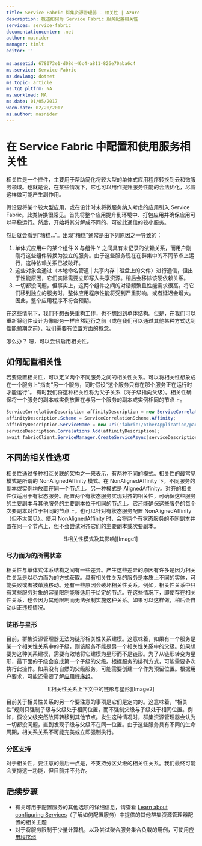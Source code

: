 ```yaml
---
title: Service Fabric 群集资源管理器 - 相关性 | Azure
description: 概述如何为 Service Fabric 服务配置相关性
services: service-fabric
documentationcenter: .net
author: masnider
manager: timlt
editor: ''

ms.assetid: 678073e1-d08d-46c4-a811-826e70aba6c4
ms.service: Service-Fabric
ms.devlang: dotnet
ms.topic: article
ms.tgt_pltfrm: NA
ms.workload: NA
ms.date: 01/05/2017
wacn.date: 02/20/2017
ms.author: masnider
---
```


# 在 Service Fabric 中配置和使用服务相关性
相关性是一个控件，主要用于帮助简化将较大型的单体式应用程序转换到云和微服务领域。也就是说，在某些情况下，它也可以用作提升服务性能的合法优化，尽管这样做可能产生副作用。

假设要将某个较大型应用，或在设计时未将微服务纳入考虑的应用引入 Service Fabric。此类转换很常见。首先将整个应用提升到环境中、打包应用并确保应用可以平稳运行。然后，开始将其分解成不同的、可彼此通信的较小服务。

然后就会看到“糟糕...”。出现“糟糕”通常是由下列原因之一导致的：

1. 单体式应用中的某个组件 X 与组件 Y 之间具有未记录的依赖关系，而用户刚刚将这些组件转换为独立的服务。由于这些服务现在在群集中的不同节点上运行，这种依赖关系已被破坏。
2. 这些对象会通过（本地命名管道 | 共享内存 | 磁盘上的文件）进行通信，但出于性能原因，它们实际需要立即写入共享资源。稍后会移除该硬依赖关系。
3. 一切都没问题，但事实上，这两个组件之间的对话频繁且性能需求很高。将它们移到独立的服务时，整体应用程序性能将受到严重影响，或者延迟会增大。因此，整个应用程序不符合预期。

在这些情况下，我们不想丢失重构工作，也不想回到单体结构。但是，在我们可以重新将组件设计为像服务一样自然运行之前（或在我们可以通过其他某种方式达到性能预期之前），我们需要有位置方面的概念。

怎么办？ 嗯，可以尝试启用相关性。

## 如何配置相关性
若要设置相关性，可以定义两个不同服务之间的相关性关系。可以将相关性想象成在一个服务上“指向”另一个服务，同时假设“这个服务只有在那个服务正在运行时才能运行”。 有时我们将这种相关性称为父子关系（将子级指向父级）。相关性确保将一个服务的副本或实例放置在与另一个服务的副本或实例相同的节点上。

```csharp
ServiceCorrelationDescription affinityDescription = new ServiceCorrelationDescription();
affinityDescription.Scheme = ServiceCorrelationScheme.Affinity;
affinityDescription.ServiceName = new Uri("fabric:/otherApplication/parentService");
serviceDescription.Correlations.Add(affinityDescription);
await fabricClient.ServiceManager.CreateServiceAsync(serviceDescription);
```

## 不同的相关性选项
相关性通过多种相互关联的架构之一来表示，有两种不同的模式。相关性的最常见模式是所谓的 NonAlignedAffinity 模式。在 NonAlignedAffinity 下，不同服务的副本或实例均放置在同一个节点上。另一种模式是 AlignedAffinity。对齐的相关性仅适用于有状态服务。配置两个有状态服务实现对齐的相关性，可确保这些服务的主要副本与其他服务的主要副本位于相同的节点上。它还能确保这些服务的每个次要副本对位于相同的节点上。也可以针对有状态服务配置 NonAlignedAffinity（但不太常见）。使用 NonAlignedAffinity 时，会将两个有状态服务的不同副本并置在同一个节点上，但不会尝试对齐它们的主要副本或次要副本。

<center> ![相关性模式及其影响][Image1] </center>

### 尽力而为的所需状态
相关性与单体式体系结构之间有一些差异。产生这些差异的原因有许多是因为相关性关系是以尽力而为的方式获取。具有相关性关系的服务是本质上不同的实体，可能失败或者被单独移动。还有一些原因会破坏相关性关系。例如，相关性关系中只有某些服务对象的容量限制能够适用于给定的节点。在这些情况下，即使存在相关性关系，也会因为其他限制而无法强制实施这种关系。如果可以这样做，稍后会自动纠正违规情况。

### 链形与星形
目前，群集资源管理器无法为链形相关性关系建模。这意味着，如果有一个服务是某一个相关性关系中的子级，则该服务不能是另一个相关性关系中的父级。如果想要为这种关系建模，需要有效地将它建模为星形而不是链形。为了从链形转变为星形，最下面的子级会变成第一个子级的父级。根据服务的排列方式，可能需要多次执行此操作。如果没有自然的父级服务，可能需要创建一个作为预留位置。根据用户要求，可能还需要了解[应用程序组](./service-fabric-cluster-resource-manager-application-groups.md)。

<center> ![相关性关系上下文中的链形与星形][Image2] </center>

目前关于相关性关系的另一个要注意的事项是它们是定向的。这意味着，“相关性”规则只强制子级与父级处于相同位置，而不强制父级与子级处于相同位置。例如，假设父级突然故障转移到其他节点。发生这种情况时，群集资源管理器会认为一切都没问题，直到发现子级与父级不在同一位置。由于这些服务具有不同的生命周期，相关系关系不可能完美或立即强制执行。

### 分区支持
对于相关性，要注意的最后一点是，不支持分区父级的相关性关系。我们最终可能会支持这一功能，但目前并不允许。

## 后续步骤
- 有关可用于配置服务的其他选项的详细信息，请查看 [Learn about configuring Services](./service-fabric-cluster-resource-manager-configure-services.md)（了解如何配置服务）中提供的其他群集资源管理器配置的相关主题
- 对于将服务限制于少量计算机，以及尝试聚合服务集合负载的用例，可使用[应用程序组](./service-fabric-cluster-resource-manager-application-groups.md)

[Image1]: ./media/service-fabric-cluster-resource-manager-advanced-placement-rules-affinity/cluster-resrouce-manager-affinity-modes.png
[Image2]: ./media/service-fabric-cluster-resource-manager-advanced-placement-rules-affinity/cluster-resource-manager-chains-vs-stars.png

<!---HONumber=Mooncake_0213_2017-->
<!--Update_Description: add reference to "应用程序组" -->
